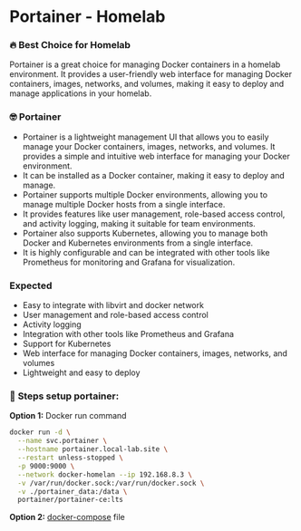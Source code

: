 # Portainer - Homelab

### 🔥 Best Choice for Homelab

Portainer is a great choice for managing Docker containers in a homelab environment. It provides a user-friendly web interface for managing Docker containers, images, networks, and volumes, making it easy to deploy and manage applications in your homelab.

### 🤓 Portainer
* Portainer is a lightweight management UI that allows you to easily manage your Docker containers, images, networks, and volumes. It provides a simple and intuitive web interface for managing your Docker environment.
* It can be installed as a Docker container, making it easy to deploy and manage.
* Portainer supports multiple Docker environments, allowing you to manage multiple Docker hosts from a single interface.
* It provides features like user management, role-based access control, and activity logging, making it suitable for team environments.
* Portainer also supports Kubernetes, allowing you to manage both Docker and Kubernetes environments from a single interface.
* It is highly configurable and can be integrated with other tools like Prometheus for monitoring and Grafana for visualization.

### Expected
- Easy to integrate with libvirt and docker network
- User management and role-based access control
- Activity logging
- Integration with other tools like Prometheus and Grafana
- Support for Kubernetes
- Web interface for managing Docker containers, images, networks, and volumes
- Lightweight and easy to deploy

### 👀 **Steps setup portainer:**

**Option 1:** Docker run command
```sh
docker run -d \
  --name svc.portainer \
  --hostname portainer.local-lab.site \
  --restart unless-stopped \
  -p 9000:9000 \
  --network docker-homelan --ip 192.168.8.3 \
  -v /var/run/docker.sock:/var/run/docker.sock \
  -v ./portainer_data:/data \
  portainer/portainer-ce:lts
```

**Option 2:** [docker-compose](docker-compose.yml) file